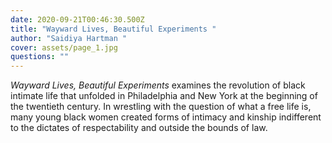 ```yaml
---
date: 2020-09-21T00:46:30.500Z
title: "Wayward Lives, Beautiful Experiments "
author: "Saidiya Hartman "
cover: assets/page_1.jpg
questions: ""
---
```

*Wayward Lives, Beautiful Experiments* examines the revolution of black intimate life that unfolded in Philadelphia and New York at the beginning of the twentieth century. In wrestling with the question of what a free life is, many young black women created forms of intimacy and kinship indifferent to the dictates of respectability and outside the bounds of law.